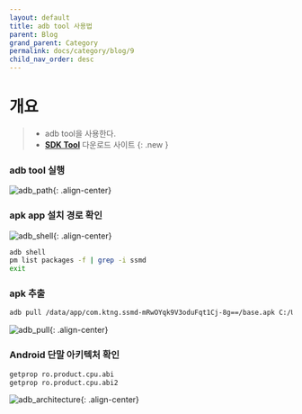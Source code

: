 ```yaml
---
layout: default
title: adb tool 사용법
parent: Blog
grand_parent: Category
permalink: docs/category/blog/9
child_nav_order: desc
---
```


# 개요

> - adb tool을 사용한다.
> - [**SDK Tool**](https://developer.android.com/studio/releases/platform-tools/) 다운로드 사이트
{: .new }

### adb tool 실행
![adb_path](https://user-images.githubusercontent.com/36792594/150665370-638e7f20-6680-4465-839c-f351c5e8d2cb.png){: .align-center}

### apk app 설치 경로 확인
![adb_shell](https://user-images.githubusercontent.com/36792594/150665374-77042186-7b96-4409-a563-1b7bce0bc616.png){: .align-center}

```bash
adb shell
pm list packages -f | grep -i ssmd
exit
```

### apk 추출
```bash
adb pull /data/app/com.ktng.ssmd-mRwOYqk9V3oduFqt1Cj-8g==/base.apk C:/Users/S2/Desktop/com.ktng.ssmd.apk
```

![adb_pull](https://user-images.githubusercontent.com/36792594/150665375-8e105865-7009-4dad-b45c-029b0e8fbaf7.png){: .align-center}

### Android 단말 아키텍처 확인
```bash
getprop ro.product.cpu.abi
getprop ro.product.cpu.abi2
```

![adb_architecture](https://user-images.githubusercontent.com/36792594/150665632-f61306dd-407d-4e69-b9bc-11cffcd37d10.png){: .align-center}
